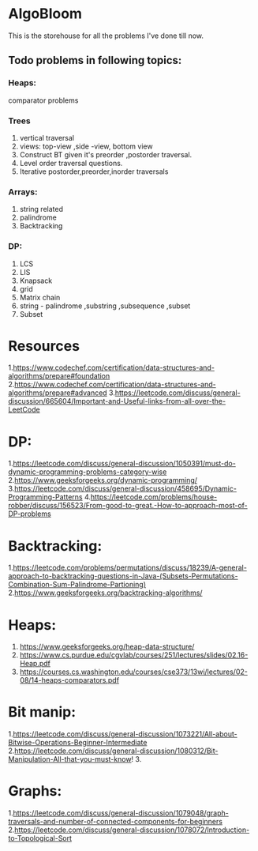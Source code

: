 # AlgoBloom

This is the storehouse for all the problems I've done till now.

## Todo problems in following topics:
### Heaps:
comparator problems

### Trees

1. vertical traversal
2. views: top-view ,side -view, bottom view
3. Construct BT given it's preorder ,postorder traversal.
4. Level order traversal questions.
5. Iterative postorder,preorder,inorder traversals

### Arrays:
1. string related
2. palindrome
3. Backtracking

### DP:
1. LCS
2. LIS
3. Knapsack
4. grid
5. Matrix chain
6. string - palindrome ,substring ,subsequence ,subset
7. Subset 

# Resources
1.https://www.codechef.com/certification/data-structures-and-algorithms/prepare#foundation
2.https://www.codechef.com/certification/data-structures-and-algorithms/prepare#advanced
3.https://leetcode.com/discuss/general-discussion/665604/Important-and-Useful-links-from-all-over-the-LeetCode
# DP:
 1.https://leetcode.com/discuss/general-discussion/1050391/must-do-dynamic-programming-problems-category-wise
 2.https://www.geeksforgeeks.org/dynamic-programming/
 3.https://leetcode.com/discuss/general-discussion/458695/Dynamic-Programming-Patterns
 4.https://leetcode.com/problems/house-robber/discuss/156523/From-good-to-great.-How-to-approach-most-of-DP-problems
# Backtracking:
 1.https://leetcode.com/problems/permutations/discuss/18239/A-general-approach-to-backtracking-questions-in-Java-(Subsets-Permutations-Combination-Sum-Palindrome-Partioning)          
 2.https://www.geeksforgeeks.org/backtracking-algorithms/
 
# Heaps:
1. https://www.geeksforgeeks.org/heap-data-structure/
2. https://www.cs.purdue.edu/cgvlab/courses/251/lectures/slides/02.16-Heap.pdf
3. https://courses.cs.washington.edu/courses/cse373/13wi/lectures/02-08/14-heaps-comparators.pdf
# Bit manip:
1.https://leetcode.com/discuss/general-discussion/1073221/All-about-Bitwise-Operations-Beginner-Intermediate
2.https://leetcode.com/discuss/general-discussion/1080312/Bit-Manipulation-All-that-you-must-know!
3.
# Graphs:
1.https://leetcode.com/discuss/general-discussion/1079048/graph-traversals-and-number-of-connected-components-for-beginners
2.https://leetcode.com/discuss/general-discussion/1078072/Introduction-to-Topological-Sort



